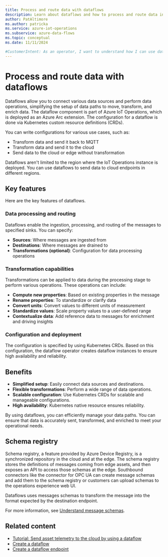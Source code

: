 ```yaml
---
title: Process and route data with dataflows
description: Learn about dataflows and how to process and route data in Azure IoT Operations.
author: PatAltimore
ms.author: patricka
ms.service: azure-iot-operations
ms.subservice: azure-data-flows
ms.topic: conceptual
ms.date: 11/11/2024

#CustomerIntent: As an operator, I want to understand how I can use dataflows to connect data sources.
---
```


# Process and route data with dataflows

Dataflows allow you to connect various data sources and perform data operations, simplifying the setup of data paths to move, transform, and enrich data. The dataflow component is part of Azure IoT Operations, which is deployed as an Azure Arc extension. The configuration for a dataflow is done via Kubernetes custom resource definitions (CRDs).

You can write configurations for various use cases, such as:

- Transform data and send it back to MQTT
- Transform data and send it to the cloud
- Send data to the cloud or edge without transformation

Dataflows aren't limited to the region where the IoT Operations instance is deployed. You can use dataflows to send data to cloud endpoints in different regions.

## Key features

Here are the key features of dataflows.

### Data processing and routing

Dataflows enable the ingestion, processing, and routing of the messages to specified sinks. You can specify:

- **Sources**: Where messages are ingested from
- **Destinations**: Where messages are drained to
- **Transformations (optional)**: Configuration for data processing operations

### Transformation capabilities

Transformations can be applied to data during the processing stage to perform various operations. These operations can include:

- **Compute new properties**: Based on existing properties in the message
- **Rename properties**: To standardize or clarify data
- **Convert units**: Convert values to different units of measurement
- **Standardize values**: Scale property values to a user-defined range
- **Contextualize data**: Add reference data to messages for enrichment and driving insights

### Configuration and deployment

The configuration is specified by using Kubernetes CRDs. Based on this configuration, the dataflow operator creates dataflow instances to ensure high availability and reliability.

## Benefits

- **Simplified setup**: Easily connect data sources and destinations.
- **Flexible transformations**: Perform a wide range of data operations.
- **Scalable configuration**: Use Kubernetes CRDs for scalable and manageable configurations.
- **High availability**: Kubernetes native resource ensures reliability.

By using dataflows, you can efficiently manage your data paths. You can ensure that data is accurately sent, transformed, and enriched to meet your operational needs.

## Schema registry

Schema registry, a feature provided by Azure Device Registry, is a synchronized repository in the cloud and at the edge. The schema registry stores the definitions of messages coming from edge assets, and then exposes an API to access those schemas at the edge. Southbound connectors like the connector for OPC UA can create message schemas and add them to the schema registry or customers can upload schemas to the operations experience web UI.

Dataflows uses messages schemas to transform the message into the format expected by the destination endpoint.

For more information, see [Understand message schemas](./concept-schema-registry.md).

## Related content

- [Tutorial: Send asset telemetry to the cloud by using a dataflow](../end-to-end-tutorials/tutorial-upload-telemetry-to-cloud.md)
- [Create a dataflow](howto-create-dataflow.md)
- [Create a dataflow endpoint](howto-configure-dataflow-endpoint.md)
